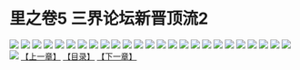 # 里之卷5 三界论坛新晋顶流2
![](https://s1.baozimh.com/scomic/sanyanxiaotianlu-samanhua/0/558-y4nq/1.jpg)
![](https://s1.baozimh.com/scomic/sanyanxiaotianlu-samanhua/0/558-y4nq/2.jpg)
![](https://s1.baozimh.com/scomic/sanyanxiaotianlu-samanhua/0/558-y4nq/3.jpg)
![](https://s1.baozimh.com/scomic/sanyanxiaotianlu-samanhua/0/558-y4nq/4.jpg)
![](https://s1.baozimh.com/scomic/sanyanxiaotianlu-samanhua/0/558-y4nq/5.jpg)
![](https://s1.baozimh.com/scomic/sanyanxiaotianlu-samanhua/0/558-y4nq/6.jpg)
![](https://s1.baozimh.com/scomic/sanyanxiaotianlu-samanhua/0/558-y4nq/7.jpg)
![](https://s1.baozimh.com/scomic/sanyanxiaotianlu-samanhua/0/558-y4nq/8.jpg)
![](https://s1.baozimh.com/scomic/sanyanxiaotianlu-samanhua/0/558-y4nq/9.jpg)
![](https://s1.baozimh.com/scomic/sanyanxiaotianlu-samanhua/0/558-y4nq/10.jpg)
![](https://s1.baozimh.com/scomic/sanyanxiaotianlu-samanhua/0/558-y4nq/11.jpg)
![](https://s1.baozimh.com/scomic/sanyanxiaotianlu-samanhua/0/558-y4nq/12.jpg)
![](https://s1.baozimh.com/scomic/sanyanxiaotianlu-samanhua/0/558-y4nq/13.jpg)
![](https://s1.baozimh.com/scomic/sanyanxiaotianlu-samanhua/0/558-y4nq/14.jpg)
![](https://s1.baozimh.com/scomic/sanyanxiaotianlu-samanhua/0/558-y4nq/15.jpg)
![](https://s1.baozimh.com/scomic/sanyanxiaotianlu-samanhua/0/558-y4nq/16.jpg)
![](https://s1.baozimh.com/scomic/sanyanxiaotianlu-samanhua/0/558-y4nq/17.jpg)
![](https://s1.baozimh.com/scomic/sanyanxiaotianlu-samanhua/0/558-y4nq/18.jpg)
![](https://s1.baozimh.com/scomic/sanyanxiaotianlu-samanhua/0/558-y4nq/19.jpg)
![](https://s1.baozimh.com/scomic/sanyanxiaotianlu-samanhua/0/558-y4nq/20.jpg)
![](https://s1.baozimh.com/scomic/sanyanxiaotianlu-samanhua/0/558-y4nq/21.jpg)
![](https://s1.baozimh.com/scomic/sanyanxiaotianlu-samanhua/0/558-y4nq/22.jpg)
![](https://s1.baozimh.com/scomic/sanyanxiaotianlu-samanhua/0/558-y4nq/23.jpg)
![](https://s1.baozimh.com/scomic/sanyanxiaotianlu-samanhua/0/558-y4nq/24.jpg)
![](https://s1.baozimh.com/scomic/sanyanxiaotianlu-samanhua/0/558-y4nq/25.jpg)
![](https://s1.baozimh.com/scomic/sanyanxiaotianlu-samanhua/0/558-y4nq/26.jpg)
[【上一章】](./558.md)
[【目录】](./README.md)
[【下一章】](./560.md)
